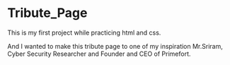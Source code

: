 # Tribute_Page

This is my first project while practicing html and css.

And I wanted to make this tribute page to one of my inspiration Mr.Sriram, Cyber Security Researcher and Founder and CEO of Primefort.